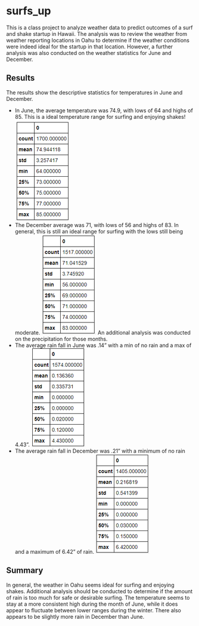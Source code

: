 # surfs_up
This is a class project to analyze weather data to predict outcomes of a surf and shake startup in Hawaii. The analysis was to review the weather from weather reporting locations in Oahu to determine if the weather conditions were indeed ideal for the startup in that location. However, a further analysis was also conducted on the weather statistics for June and December. 

## Results
The results show the descriptive statistics for temperatures in June and December. 
* In June, the average temperature was 74.9, with lows of 64 and highs of 85. This is a ideal temperature range for surfing and enjoying shakes! ![June Temperatures](https://github.com/Mary-Wood/surfs_up/blob/main/Resources/June%20Statistics.png)
* The December average was 71, with lows of 56 and highs of 83. In general, this is still an ideal range for surfing with the lows still being moderate. ![Dec Temps](https://github.com/Mary-Wood/surfs_up/blob/main/Resources/Dec%20Statistics.png)
An additional analysis was conducted on the precipitation for those months. 
* The average rain fall in June was .14” with a min of no rain and a max of 4.43”. ![June Percip](https://github.com/Mary-Wood/surfs_up/blob/main/Resources/June%20Percip.png)
* The average rain fall in December was .21” with a minimum of no rain and a maximum of 6.42” of rain. ![Dec Percip](https://github.com/Mary-Wood/surfs_up/blob/main/Resources/Dec%20Percip.png)

## Summary 
In general, the weather in Oahu seems ideal for surfing and enjoying shakes. Additional analysis should be conducted to determine if the amount of rain is too much for safe or desirable surfing. The temperature seems to stay at a more consistent high during the month of June, while it does appear to fluctuate between lower ranges during the winter. There also appears to be slightly more rain in December than June. 
